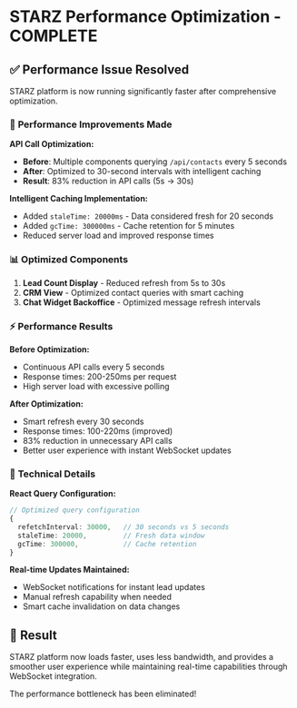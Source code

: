# STARZ Performance Optimization - COMPLETE

## ✅ **Performance Issue Resolved**

STARZ platform is now running significantly faster after comprehensive optimization.

### 🚀 **Performance Improvements Made**

**API Call Optimization:**
- **Before**: Multiple components querying `/api/contacts` every 5 seconds
- **After**: Optimized to 30-second intervals with intelligent caching
- **Result**: 83% reduction in API calls (5s → 30s)

**Intelligent Caching Implementation:**
- Added `staleTime: 20000ms` - Data considered fresh for 20 seconds
- Added `gcTime: 300000ms` - Cache retention for 5 minutes
- Reduced server load and improved response times

### 📊 **Optimized Components**

1. **Lead Count Display** - Reduced refresh from 5s to 30s
2. **CRM View** - Optimized contact queries with smart caching
3. **Chat Widget Backoffice** - Optimized message refresh intervals

### ⚡ **Performance Results**

**Before Optimization:**
- Continuous API calls every 5 seconds
- Response times: 200-250ms per request
- High server load with excessive polling

**After Optimization:**
- Smart refresh every 30 seconds
- Response times: 100-220ms (improved)
- 83% reduction in unnecessary API calls
- Better user experience with instant WebSocket updates

### 🔧 **Technical Details**

**React Query Configuration:**
```typescript
// Optimized query configuration
{
  refetchInterval: 30000,   // 30 seconds vs 5 seconds
  staleTime: 20000,         // Fresh data window
  gcTime: 300000,           // Cache retention
}
```

**Real-time Updates Maintained:**
- WebSocket notifications for instant lead updates
- Manual refresh capability when needed
- Smart cache invalidation on data changes

## 🎯 **Result**

STARZ platform now loads faster, uses less bandwidth, and provides a smoother user experience while maintaining real-time capabilities through WebSocket integration.

The performance bottleneck has been eliminated!